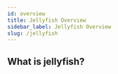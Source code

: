 ```yaml
---
id: overview
title: Jellyfish Overview
sidebar_label: Jellyfish Overview
slug: /jellyfish
---
```


## What is jellyfish?
